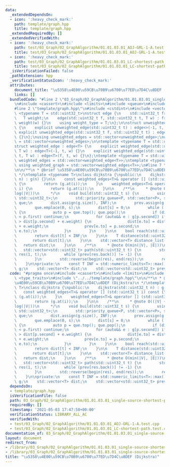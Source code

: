 ```yaml
---
data:
  _extendedDependsOn:
  - icon: ':heavy_check_mark:'
    path: template/graph.hpp
    title: template/graph.hpp
  _extendedRequiredBy: []
  _extendedVerifiedWith:
  - icon: ':heavy_check_mark:'
    path: test/03_Graph/02_GraphAlgorithm/01.01.03.01_AOJ-GRL-1-A.test.cpp
    title: test/03_Graph/02_GraphAlgorithm/01.01.03.01_AOJ-GRL-1-A.test.cpp
  - icon: ':heavy_check_mark:'
    path: test/03_Graph/02_GraphAlgorithm/01.01.03.01_LC-shortest-path.test.cpp
    title: test/03_Graph/02_GraphAlgorithm/01.01.03.01_LC-shortest-path.test.cpp
  _isVerificationFailed: false
  _pathExtension: hpp
  _verificationStatusIcon: ':heavy_check_mark:'
  attributes:
    document_title: "\u5358\u4E00\u59CB\u70B9\u6700\u77ED\u7D4C\u8DEF (Dijkstra)"
    links: []
  bundledCode: "#line 2 \"03_Graph/02_GraphAlgorithm/01.01.03.01_single-source-shortest-path.weighted-graph.dijkstra.hpp\"\
    \n#include <cassert>\n#include <limits>\n#include <queue>\n#include <type_traits>\n\
    #line 2 \"template/graph.hpp\"\n#include <cstdint>\n#include <vector>\n\ntemplate\
    \ <typename T = std::uint32_t>\nstruct edge {\n    std::uint32_t from, to;\n \
    \   T weight;\n    edge(std::uint32_t f, std::uint32_t t, T w) : from(f), to(t),\
    \ weight(w) {}\n    using weight_type = T;\n};\n\nstruct unweighted_edge : edge<>\
    \ {\n    explicit unweighted_edge(std::uint32_t t) : edge<>(-1, t, 1) {}\n   \
    \ explicit unweighted_edge(std::uint32_t f, std::uint32_t t) : edge<>(f, t, 1)\
    \ {}\n};\nusing unweighted_edges = std::vector<unweighted_edge>;\nusing unweighted_graph\
    \ = std::vector<unweighted_edges>;\n\ntemplate <typename T = std::uint32_t>\n\
    struct weighted_edge : edge<T> {\n    explicit weighted_edge(std::uint32_t t,\
    \ T w) : edge<T>(-1, t, w) {}\n    explicit weighted_edge(std::uint32_t f, std::uint32_t\
    \ t, T w) : edge<T>(f, t, w) {}\n};\ntemplate <typename T = std::uint32_t> using\
    \ weighted_edges = std::vector<weighted_edge<T>>;\ntemplate <typename T = std::uint32_t>\
    \ using weighted_graph = std::vector<weighted_edges<T>>;\n#line 7 \"03_Graph/02_GraphAlgorithm/01.01.03.01_single-source-shortest-path.weighted-graph.dijkstra.hpp\"\
    \n\n/**\n * @brief \u5358\u4E00\u59CB\u70B9\u6700\u77ED\u7D4C\u8DEF (Dijkstra)\n\
    \ */\ntemplate <typename T>\nclass dijkstra {\npublic:\n    dijkstra(std::uint32_t\
    \ n) : g(n) {}\n\n    const weighted_edges<T>& operator [] (std::uint32_t i) const\
    \ {\n        return (g.at(i));\n    }\n    weighted_edges<T>& operator [] (std::uint32_t\
    \ i) {\n        return (g.at(i));\n    }\n\n    /**\n     * @note O((|V| + |E|)\u22C5\
    log(|V|))\n     */\n    void build(std::uint32_t s) {\n        using P = std::pair<T,\
    \ std::uint32_t>;\n        std::priority_queue<P, std::vector<P>, std::greater<P>>\
    \ que;\n        dist.assign(g.size(), INF);\n        prev.assign(g.size(), -1);\n\
    \        que.emplace(0, s);\n        dist[s] = 0;\n        while (!que.empty())\
    \ {\n            auto p = que.top(); que.pop();\n            if (dist[p.second]\
    \ < p.first) continue;\n            for (auto&& e : g[p.second]) if (dist[e.to]\
    \ > dist[p.second] + e.weight) {\n                dist[e.to] = dist[p.second]\
    \ + e.weight;\n                prev[e.to] = p.second;\n                que.emplace(dist[e.to],\
    \ e.to);\n            }\n        }\n    }\n\n    bool reach(std::uint32_t t) {\n\
    \        return dist[t] < INF;\n    }\n\n    T distance(std::uint32_t t) {\n \
    \       return dist[t];\n    }\n\n    std::vector<T> distance_list() {\n     \
    \   return dist;\n    }\n\n    /**\n     * @note O(min(|V|, |E|))\n     */\n \
    \   std::vector<std::uint32_t> path(std::uint32_t t) {\n        std::vector<std::uint32_t>\
    \ res(1, t);\n        while (prev[res.back()] != -1) {\n            res.push_back(prev[res.back()]);\n\
    \        }\n        std::reverse(begin(res), end(res));\n        return res;\n\
    \    }\n\nprivate:\n    const T INF = std::numeric_limits<T>::max();\n    weighted_graph<T>\
    \ g;\n    std::vector<T> dist;\n    std::vector<std::uint32_t> prev;\n};\n"
  code: "#pragma once\n#include <cassert>\n#include <limits>\n#include <queue>\n#include\
    \ <type_traits>\n#include \"../../template/graph.hpp\"\n\n/**\n * @brief \u5358\
    \u4E00\u59CB\u70B9\u6700\u77ED\u7D4C\u8DEF (Dijkstra)\n */\ntemplate <typename\
    \ T>\nclass dijkstra {\npublic:\n    dijkstra(std::uint32_t n) : g(n) {}\n\n \
    \   const weighted_edges<T>& operator [] (std::uint32_t i) const {\n        return\
    \ (g.at(i));\n    }\n    weighted_edges<T>& operator [] (std::uint32_t i) {\n\
    \        return (g.at(i));\n    }\n\n    /**\n     * @note O((|V| + |E|)\u22C5\
    log(|V|))\n     */\n    void build(std::uint32_t s) {\n        using P = std::pair<T,\
    \ std::uint32_t>;\n        std::priority_queue<P, std::vector<P>, std::greater<P>>\
    \ que;\n        dist.assign(g.size(), INF);\n        prev.assign(g.size(), -1);\n\
    \        que.emplace(0, s);\n        dist[s] = 0;\n        while (!que.empty())\
    \ {\n            auto p = que.top(); que.pop();\n            if (dist[p.second]\
    \ < p.first) continue;\n            for (auto&& e : g[p.second]) if (dist[e.to]\
    \ > dist[p.second] + e.weight) {\n                dist[e.to] = dist[p.second]\
    \ + e.weight;\n                prev[e.to] = p.second;\n                que.emplace(dist[e.to],\
    \ e.to);\n            }\n        }\n    }\n\n    bool reach(std::uint32_t t) {\n\
    \        return dist[t] < INF;\n    }\n\n    T distance(std::uint32_t t) {\n \
    \       return dist[t];\n    }\n\n    std::vector<T> distance_list() {\n     \
    \   return dist;\n    }\n\n    /**\n     * @note O(min(|V|, |E|))\n     */\n \
    \   std::vector<std::uint32_t> path(std::uint32_t t) {\n        std::vector<std::uint32_t>\
    \ res(1, t);\n        while (prev[res.back()] != -1) {\n            res.push_back(prev[res.back()]);\n\
    \        }\n        std::reverse(begin(res), end(res));\n        return res;\n\
    \    }\n\nprivate:\n    const T INF = std::numeric_limits<T>::max();\n    weighted_graph<T>\
    \ g;\n    std::vector<T> dist;\n    std::vector<std::uint32_t> prev;\n};"
  dependsOn:
  - template/graph.hpp
  isVerificationFile: false
  path: 03_Graph/02_GraphAlgorithm/01.01.03.01_single-source-shortest-path.weighted-graph.dijkstra.hpp
  requiredBy: []
  timestamp: '2021-05-03 17:47:58+00:00'
  verificationStatus: LIBRARY_ALL_AC
  verifiedWith:
  - test/03_Graph/02_GraphAlgorithm/01.01.03.01_AOJ-GRL-1-A.test.cpp
  - test/03_Graph/02_GraphAlgorithm/01.01.03.01_LC-shortest-path.test.cpp
documentation_of: 03_Graph/02_GraphAlgorithm/01.01.03.01_single-source-shortest-path.weighted-graph.dijkstra.hpp
layout: document
redirect_from:
- /library/03_Graph/02_GraphAlgorithm/01.01.03.01_single-source-shortest-path.weighted-graph.dijkstra.hpp
- /library/03_Graph/02_GraphAlgorithm/01.01.03.01_single-source-shortest-path.weighted-graph.dijkstra.hpp.html
title: "\u5358\u4E00\u59CB\u70B9\u6700\u77ED\u7D4C\u8DEF (Dijkstra)"
---
```

